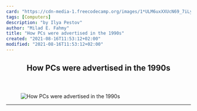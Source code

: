 ```yaml
---
card: "https://cdn-media-1.freecodecamp.org/images/1*ULM6uxXXUcN69_7iLyPH3w.jpeg"
tags: [Computers]
description: "by Ilya Pestov"
author: "Milad E. Fahmy"
title: "How PCs were advertised in the 1990s"
created: "2021-08-16T11:53:12+02:00"
modified: "2021-08-16T11:53:12+02:00"
---
```

<div class="site-wrapper">
<main id="site-main" class="site-main outer">
<div class="inner">
<article class="post-full post tag-computers tag-marketing tag-history tag-tech tag-technology ">
<header class="post-full-header">
<h1 class="post-full-title">How PCs were advertised in the 1990s</h1>
</header>
<figure class="post-full-image">
<picture>
<source media="(max-width: 700px)" sizes="1px" srcset="data:image/gif;base64,R0lGODlhAQABAIAAAAAAAP///yH5BAEAAAAALAAAAAABAAEAAAIBRAA7 1w">
<source media="(min-width: 701px)" sizes="(max-width: 800px) 400px,
(max-width: 1170px) 700px,
1400px" srcset="https://cdn-media-1.freecodecamp.org/images/1*ULM6uxXXUcN69_7iLyPH3w.jpeg 300w,
https://cdn-media-1.freecodecamp.org/images/1*ULM6uxXXUcN69_7iLyPH3w.jpeg 600w,
https://cdn-media-1.freecodecamp.org/images/1*ULM6uxXXUcN69_7iLyPH3w.jpeg 1000w,
https://cdn-media-1.freecodecamp.org/images/1*ULM6uxXXUcN69_7iLyPH3w.jpeg 2000w">
<img onerror="this.style.display='none'" src="https://cdn-media-1.freecodecamp.org/images/1*ULM6uxXXUcN69_7iLyPH3w.jpeg" alt="How PCs were advertised in the 1990s">
</picture>
</figure>
<section class="post-full-content">
<div class="post-content medium-migrated-article">
</div>
<hr>
</section>
</article>
</div>
</main>
</div>
<!-- Google Tag Manager (noscript) -->
<!-- End Google Tag Manager (noscript) -->

